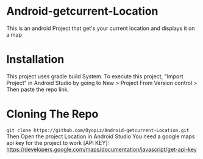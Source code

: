 # Android-getcurrent-Location
This is an android Project that get's your current location and displays it on a map

# Installation
This project uses gradle build System. To execute this project, "Import Project" in Android Studio by going to New > Project From Version control > Then paste the repo link.
# Cloning The Repo
```git clone https://github.com/Oyopiz/Android-getcurrent-Location.git```
Then Open the project Location in Android Studio
You need a google maps api key for the project to work
[API KEY]: https://developers.google.com/maps/documentation/javascript/get-api-key
